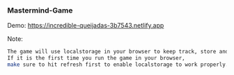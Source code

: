 ### Mastermind-Game
Demo: https://incredible-queijadas-3b7543.netlify.app 

Note: 
``` bash 
The game will use localstorage in your browser to keep track, store and display results.
If it is the first time you run the game in your browser, 
make sure to hit refresh first to enable localstorage to work properly.
```
